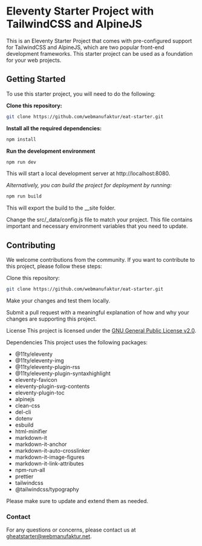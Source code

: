 # Eleventy Starter Project with TailwindCSS and AlpineJS

This is an Eleventy Starter Project that comes with pre-configured support for TailwindCSS and AlpineJS, which are two popular front-end development frameworks. This starter project can be used as a foundation for your web projects.

## Getting Started

To use this starter project, you will need to do the following:

**Clone this repository:**

```bash
git clone https://github.com/webmanufaktur/eat-starter.git
```

**Install all the required dependencies:**

```bash
npm install
```

**Run the development environment**

```bash
npm run dev
```

This will start a local development server at http://localhost:8080.

_Alternatively, you can build the project for deployment by running:_

```bash
npm run build
```

This will export the build to the \_\_site folder.

Change the src/\_data/config.js file to match your project. This file contains important and necessary environment variables that you need to update.

## Contributing

We welcome contributions from the community. If you want to contribute to this project, please follow these steps:

Clone this repository:

```bash
git clone https://github.com/webmanufaktur/eat-starter.git
```

Make your changes and test them locally.

Submit a pull request with a meaningful explanation of how and why your changes are supporting this project.

License
This project is licensed under the [GNU General Public License v2.0](https://opensource.org/license/gpl-2-0/).

Dependencies
This project uses the following packages:

- @11ty/eleventy
- @11ty/eleventy-img
- @11ty/eleventy-plugin-rss
- @11ty/eleventy-plugin-syntaxhighlight
- eleventy-favicon
- eleventy-plugin-svg-contents
- eleventy-plugin-toc
- alpinejs
- clean-css
- del-cli
- dotenv
- esbuild
- html-minifier
- markdown-it
- markdown-it-anchor
- markdown-it-auto-crosslinker
- markdown-it-image-figures
- markdown-it-link-attributes
- npm-run-all
- prettier
- tailwindcss
- @tailwindcss/typography

Please make sure to update and extend them as needed.

### Contact

For any questions or concerns, please contact us at [gheatstarter@webmanufaktur.net](mailto:gheatstarter@webmanufaktur.net).
